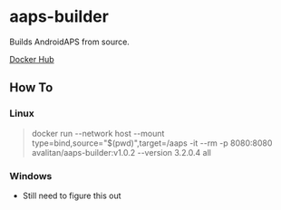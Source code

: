 # aaps-builder
Builds AndroidAPS from source.

[Docker Hub](https://hub.docker.com/r/avalitan/aaps-builder)

## How To
### Linux
> docker run --network host --mount type=bind,source="$(pwd)",target=/aaps -it --rm -p 8080:8080 avalitan/aaps-builder:v1.0.2 --version 3.2.0.4 all
### Windows
- Still need to figure this out
